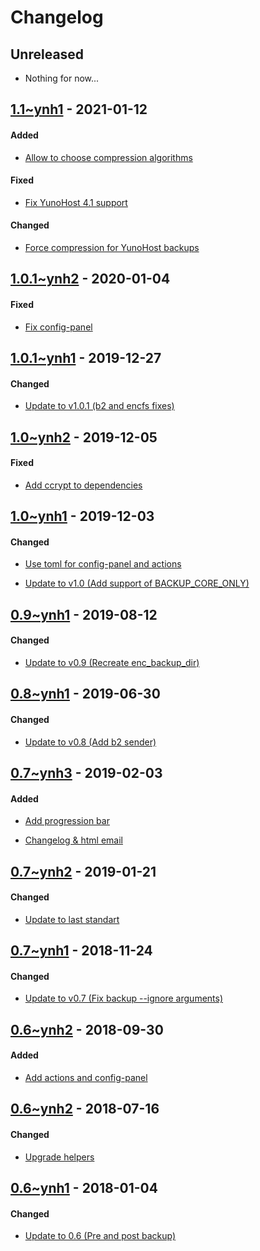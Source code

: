 Changelog
=========

## Unreleased
- Nothing for now...

## [1.1~ynh1](https://github.com/YunoHost-Apps/archivist_ynh/pull/29) - 2021-01-12

#### Added
- [Allow to choose compression algorithms](https://github.com/YunoHost-Apps/archivist_ynh/pull/29)

#### Fixed
- [Fix YunoHost 4.1 support](https://github.com/YunoHost-Apps/archivist_ynh/pull/29)

#### Changed
- [Force compression for YunoHost backups](https://github.com/YunoHost-Apps/archivist_ynh/pull/29)


## [1.0.1~ynh2](https://github.com/YunoHost-Apps/archivist_ynh/pull/25) - 2020-01-04

#### Fixed
- [Fix config-panel](https://github.com/YunoHost-Apps/archivist_ynh/pull/25/commits/f79549b5e0ca755fcda13ed8ea6d88b4ef623352)

## [1.0.1~ynh1](https://github.com/YunoHost-Apps/archivist_ynh/pull/24) - 2019-12-27

#### Changed
* [Update to v1.0.1 (b2 and encfs fixes)](https://github.com/YunoHost-Apps/archivist_ynh/pull/24/commits/9e9c22141c5f0ac7ff23581d3a3feed7ee3b3ea9)

## [1.0~ynh2](https://github.com/YunoHost-Apps/archivist_ynh/pull/22) - 2019-12-05

#### Fixed
- [Add ccrypt to dependencies](https://github.com/YunoHost-Apps/archivist_ynh/pull/22/commits/b630fc838954169554d8153feb1c52b01d6ddf2a)

## [1.0~ynh1](https://github.com/YunoHost-Apps/archivist_ynh/pull/21) - 2019-12-03

#### Changed
- [Use toml for config-panel and actions](https://github.com/YunoHost-Apps/archivist_ynh/pull/21/commits/21b7e746095a9dccf9dda9a58cc8ec5afdd87736)
* [Update to v1.0 (Add support of BACKUP_CORE_ONLY)](https://github.com/YunoHost-Apps/archivist_ynh/pull/21/commits/9b3cfeab5b1260ce0d277f81bfd32e5326a2118d)

## [0.9~ynh1](https://github.com/YunoHost-Apps/archivist_ynh/pull/18) - 2019-08-12

#### Changed
* [Update to v0.9 (Recreate enc_backup_dir)](https://github.com/YunoHost-Apps/archivist_ynh/pull/19/commits/536e472adac15e9b6064cac5df5bf7656bc82437)

## [0.8~ynh1](https://github.com/YunoHost-Apps/archivist_ynh/pull/18) - 2019-06-30

#### Changed
* [Update to v0.8 (Add b2 sender)](https://github.com/YunoHost-Apps/archivist_ynh/pull/18/commits/3a52c10afeb129fb62779e9370bb27a052375d02)


## [0.7~ynh3](https://github.com/YunoHost-Apps/archivist_ynh/pull/16) - 2019-02-03

#### Added
- [Add progression bar](https://github.com/YunoHost-Apps/archivist_ynh/pull/16/commits/c626cb05d0f28d570f0eabbf6dbd13ca42ba58e4)
* [Changelog & html email](https://github.com/YunoHost-Apps/archivist_ynh/pull/16/commits/0b5345ba355c0ea0ebd86a1c5f076097d83c9118)


## [0.7~ynh2](https://github.com/YunoHost-Apps/archivist_ynh/pull/15) - 2019-01-21

#### Changed
- [Update to last standart](https://github.com/YunoHost-Apps/archivist_ynh/pull/15/commits/1c783c7376ed5a1013e4a88b3a4056bddb679b8c)


## [0.7~ynh1](https://github.com/YunoHost-Apps/archivist_ynh/pull/14) - 2018-11-24

#### Changed
* [Update to v0.7 (Fix backup --ignore arguments)](https://github.com/YunoHost-Apps/archivist_ynh/pull/14/commits/8c23cb555883676e80f1110b197ce821f5c66e1c)


## [0.6~ynh2](https://github.com/YunoHost-Apps/archivist_ynh/pull/13) - 2018-09-30

#### Added
* [Add actions and config-panel](https://github.com/YunoHost-Apps/archivist_ynh/pull/13/commits/ee8fd678273ca38df12b826f765544b8a00e1e39)


## [0.6~ynh2](https://github.com/YunoHost-Apps/archivist_ynh/pull/11) - 2018-07-16

#### Changed
- [Upgrade helpers](https://github.com/YunoHost-Apps/archivist_ynh/pull/11/commits/d3b202985184d475725cff72d75d79dc922926cb)


## [0.6~ynh1](https://github.com/YunoHost-Apps/archivist_ynh/pull/5) - 2018-01-04

#### Changed
* [Update to 0.6 (Pre and post backup)](https://github.com/YunoHost-Apps/archivist_ynh/pull/5/commits/11a5747a450745801acd6a47e609c054759d1224)
